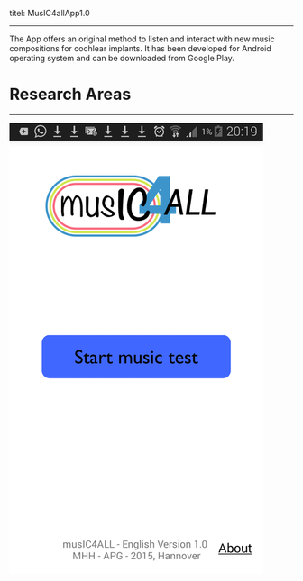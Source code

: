 titel: MusIC4allApp1.0

---

The App offers an original method to listen and interact with new music compositions for cochlear implants. It has been developed for Android operating system and  can be downloaded from Google Play.



# Research Areas #

----------


![](pages/01_workgroups/nogueira/technologies/MusIC4all.png)
